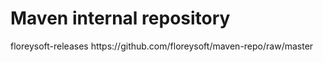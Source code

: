 # Maven internal repository

<repository>
    <id>floreysoft-releases</id>
    <url>https://github.com/floreysoft/maven-repo/raw/master</url>
</repository>

